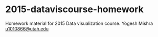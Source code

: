 # 2015-dataviscourse-homework
Homework material for 2015 Data visualization course. 
Yogesh Mishra
u1010866@utah.edu
